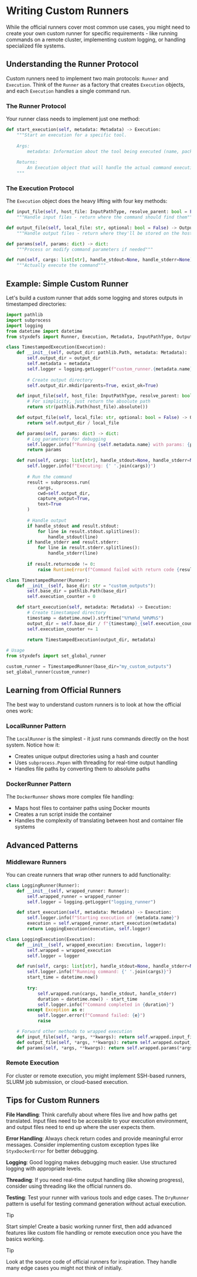 # Writing Custom Runners

While the official runners cover most common use cases, you might need to create your own custom runner for specific requirements - like running commands on a remote cluster, implementing custom logging, or handling specialized file systems.

## Understanding the Runner Protocol

Custom runners need to implement two main protocols: `Runner` and `Execution`. Think of the `Runner` as a factory that creates `Execution` objects, and each `Execution` handles a single command run.

### The Runner Protocol

Your runner class needs to implement just one method:

```python
def start_execution(self, metadata: Metadata) -> Execution:
    """Start an execution for a specific tool.
    
    Args:
        metadata: Information about the tool being executed (name, package, etc.)
        
    Returns:
        An Execution object that will handle the actual command execution
    """
```

### The Execution Protocol

The `Execution` object does the heavy lifting with four key methods:

```python
def input_file(self, host_file: InputPathType, resolve_parent: bool = False, mutable: bool = False) -> str:
    """Handle input files - return where the command should find them"""

def output_file(self, local_file: str, optional: bool = False) -> OutputPathType:
    """Handle output files - return where they'll be stored on the host"""

def params(self, params: dict) -> dict:
    """Process or modify command parameters if needed"""

def run(self, cargs: list[str], handle_stdout=None, handle_stderr=None) -> None:
    """Actually execute the command"""
```

## Example: Simple Custom Runner

Let's build a custom runner that adds some logging and stores outputs in timestamped directories:

```python
import pathlib
import subprocess
import logging
from datetime import datetime
from styxdefs import Runner, Execution, Metadata, InputPathType, OutputPathType

class TimestampedExecution(Execution):
    def __init__(self, output_dir: pathlib.Path, metadata: Metadata):
        self.output_dir = output_dir
        self.metadata = metadata
        self.logger = logging.getLogger(f"custom_runner.{metadata.name}")
        
        # Create output directory
        self.output_dir.mkdir(parents=True, exist_ok=True)

    def input_file(self, host_file: InputPathType, resolve_parent: bool = False, mutable: bool = False) -> str:
        # For simplicity, just return the absolute path
        return str(pathlib.Path(host_file).absolute())

    def output_file(self, local_file: str, optional: bool = False) -> OutputPathType:
        return self.output_dir / local_file

    def params(self, params: dict) -> dict:
        # Log parameters for debugging
        self.logger.info(f"Running {self.metadata.name} with params: {params}")
        return params

    def run(self, cargs: list[str], handle_stdout=None, handle_stderr=None) -> None:
        self.logger.info(f"Executing: {' '.join(cargs)}")
        
        # Run the command
        result = subprocess.run(
            cargs,
            cwd=self.output_dir,
            capture_output=True,
            text=True
        )
        
        # Handle output
        if handle_stdout and result.stdout:
            for line in result.stdout.splitlines():
                handle_stdout(line)
        if handle_stderr and result.stderr:
            for line in result.stderr.splitlines():
                handle_stderr(line)
                
        if result.returncode != 0:
            raise RuntimeError(f"Command failed with return code {result.returncode}")

class TimestampedRunner(Runner):
    def __init__(self, base_dir: str = "custom_outputs"):
        self.base_dir = pathlib.Path(base_dir)
        self.execution_counter = 0

    def start_execution(self, metadata: Metadata) -> Execution:
        # Create timestamped directory
        timestamp = datetime.now().strftime("%Y%m%d_%H%M%S")
        output_dir = self.base_dir / f"{timestamp}_{self.execution_counter}_{metadata.name}"
        self.execution_counter += 1
        
        return TimestampedExecution(output_dir, metadata)

# Usage
from styxdefs import set_global_runner

custom_runner = TimestampedRunner(base_dir="my_custom_outputs")
set_global_runner(custom_runner)
```

## Learning from Official Runners

The best way to understand custom runners is to look at how the official ones work:

### LocalRunner Pattern
The `LocalRunner` is the simplest - it just runs commands directly on the host system. Notice how it:
- Creates unique output directories using a hash and counter
- Uses `subprocess.Popen` with threading for real-time output handling
- Handles file paths by converting them to absolute paths

### DockerRunner Pattern
The `DockerRunner` shows more complex file handling:
- Maps host files to container paths using Docker mounts
- Creates a run script inside the container
- Handles the complexity of translating between host and container file systems

## Advanced Patterns

### Middleware Runners
You can create runners that wrap other runners to add functionality:

```python
class LoggingRunner(Runner):
    def __init__(self, wrapped_runner: Runner):
        self.wrapped_runner = wrapped_runner
        self.logger = logging.getLogger("logging_runner")

    def start_execution(self, metadata: Metadata) -> Execution:
        self.logger.info(f"Starting execution of {metadata.name}")
        execution = self.wrapped_runner.start_execution(metadata)
        return LoggingExecution(execution, self.logger)

class LoggingExecution(Execution):
    def __init__(self, wrapped_execution: Execution, logger):
        self.wrapped = wrapped_execution
        self.logger = logger

    def run(self, cargs: list[str], handle_stdout=None, handle_stderr=None) -> None:
        self.logger.info(f"Running command: {' '.join(cargs)}")
        start_time = datetime.now()
        
        try:
            self.wrapped.run(cargs, handle_stdout, handle_stderr)
            duration = datetime.now() - start_time
            self.logger.info(f"Command completed in {duration}")
        except Exception as e:
            self.logger.error(f"Command failed: {e}")
            raise

    # Forward other methods to wrapped execution
    def input_file(self, *args, **kwargs): return self.wrapped.input_file(*args, **kwargs)
    def output_file(self, *args, **kwargs): return self.wrapped.output_file(*args, **kwargs)
    def params(self, *args, **kwargs): return self.wrapped.params(*args, **kwargs)
```

### Remote Execution
For cluster or remote execution, you might implement SSH-based runners, SLURM job submission, or cloud-based execution.

## Tips for Custom Runners

**File Handling**: Think carefully about where files live and how paths get translated. Input files need to be accessible to your execution environment, and output files need to end up where the user expects them.

**Error Handling**: Always check return codes and provide meaningful error messages. Consider implementing custom exception types like `StyxDockerError` for better debugging.

**Logging**: Good logging makes debugging much easier. Use structured logging with appropriate levels.

**Threading**: If you need real-time output handling (like showing progress), consider using threading like the official runners do.

**Testing**: Test your runner with various tools and edge cases. The `DryRunner` pattern is useful for testing command generation without actual execution.

> [!TIP]
> Start simple! Create a basic working runner first, then add advanced features like custom file handling or remote execution once you have the basics working.

> [!TIP]
> Look at the source code of official runners for inspiration. They handle many edge cases you might not think of initially.